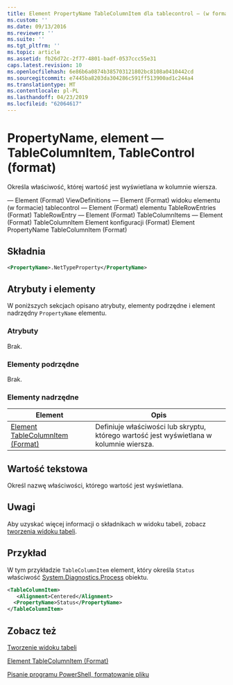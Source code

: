 ```yaml
---
title: Element PropertyName TableColumnItem dla tablecontrol — (w formacie) | Dokumentacja firmy Microsoft
ms.custom: ''
ms.date: 09/13/2016
ms.reviewer: ''
ms.suite: ''
ms.tgt_pltfrm: ''
ms.topic: article
ms.assetid: fb26d72c-2f77-4801-badf-0537ccc55e31
caps.latest.revision: 10
ms.openlocfilehash: 6e86b6a0874b385703121802bc8108a0410442cd
ms.sourcegitcommit: e7445ba8203da304286c591ff513900ad1c244a4
ms.translationtype: MT
ms.contentlocale: pl-PL
ms.lasthandoff: 04/23/2019
ms.locfileid: "62064617"
---
```

# <a name="propertyname-element-for-tablecolumnitem-for-tablecontrol-format"></a>PropertyName, element — TableColumnItem, TableControl (format)

Określa właściwość, której wartość jest wyświetlana w kolumnie wiersza.

— Element (Format) ViewDefinitions — Element (Format) widoku elementu (w formacie) tablecontrol — Element (Format) elementu TableRowEntries (Format) TableRowEntry — Element (Format) TableColumnItems — Element (Format) TableColumnItem Element konfiguracji (Format) Element PropertyName TableColumnItem (Format)

## <a name="syntax"></a>Składnia

```xml
<PropertyName>.NetTypeProperty</PropertyName>
```

## <a name="attributes-and-elements"></a>Atrybuty i elementy

W poniższych sekcjach opisano atrybuty, elementy podrzędne i element nadrzędny `PropertyName` elementu.

### <a name="attributes"></a>Atrybuty

Brak.

### <a name="child-elements"></a>Elementy podrzędne

Brak.

### <a name="parent-elements"></a>Elementy nadrzędne

|Element|Opis|
|-------------|-----------------|
|[Element TableColumnItem (Format)](./tablecolumnitem-element-for-tablecolumnitems-for-tablecontrol-format.md)|Definiuje właściwości lub skryptu, którego wartość jest wyświetlana w kolumnie wiersza.|

## <a name="text-value"></a>Wartość tekstowa

Określ nazwę właściwości, którego wartość jest wyświetlana.

## <a name="remarks"></a>Uwagi

Aby uzyskać więcej informacji o składnikach w widoku tabeli, zobacz [tworzenia widoku tabeli](./creating-a-table-view.md).

## <a name="example"></a>Przykład

W tym przykładzie `TableColumnItem` element, który określa `Status` właściwość [System.Diagnostics.Process](/dotnet/api/System.Diagnostics.Process) obiektu.

```xml
<TableColumnItem>
   <Alignment>Centered</Alignment>
  <PropertyName>Status</PropertyName>
</TableColumnItem>

```

## <a name="see-also"></a>Zobacz też

[Tworzenie widoku tabeli](./creating-a-table-view.md)

[Element TableColumnItem (Format)](./tablecolumnitem-element-for-tablecolumnitems-for-tablecontrol-format.md)

[Pisanie programu PowerShell, formatowanie pliku](./writing-a-powershell-formatting-file.md)
